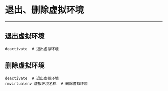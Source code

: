 # 退出、删除虚拟环境

---

## 退出虚拟环境

```
deactivate  # 退出虚拟环境
```

## 删除虚拟环境

```
deactivate  # 退出虚拟环境
rmvirtualenv 虚拟环境名称  # 删除虚拟环境
```



